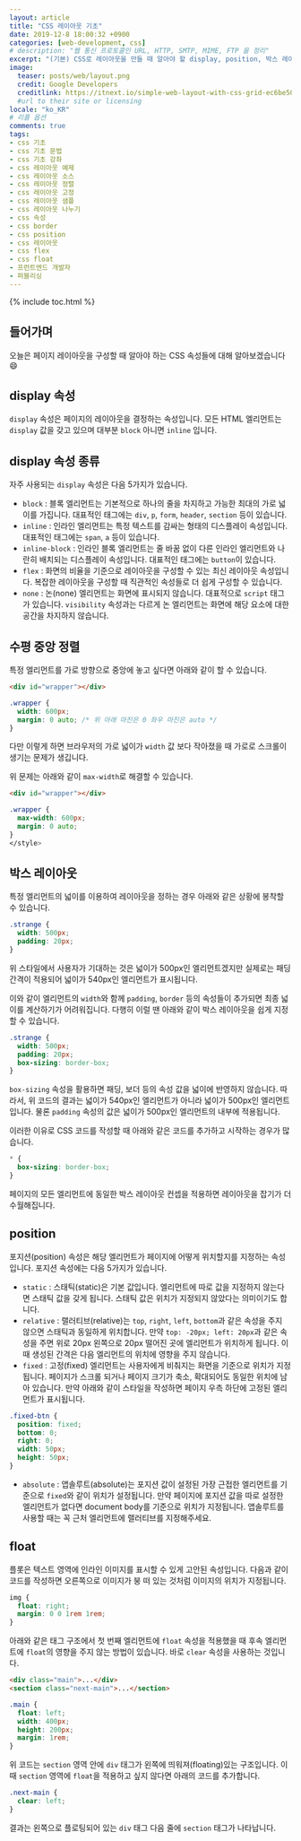 ```yaml
---
layout: article
title: "CSS 레이아웃 기초"
date: 2019-12-8 18:00:32 +0900
categories: [web-development, css]
# description: "웹 통신 프로토콜인 URL, HTTP, SMTP, MIME, FTP 을 정리"
excerpt: "(기본) CSS로 레이아웃을 만들 때 알아야 할 display, position, 박스 레이아웃"
image:
  teaser: posts/web/layout.png
  credit: Google Developers
  creditlink: https://itnext.io/simple-web-layout-with-css-grid-ec6be5086531
  #url to their site or licensing
locale: "ko_KR"
# 리플 옵션
comments: true
tags:
- css 기초
- css 기초 문법
- css 기초 강좌
- css 레이아웃 예제
- css 레이아웃 소스
- css 레이아웃 정렬
- css 레이아웃 고정
- css 레이아웃 샘플
- css 레이아웃 나누기
- css 속성
- css border
- css position
- css 레이아웃
- css flex
- css float
- 프런트엔드 개발자
- 퍼블리싱
---
```

{% include toc.html %}

## 들어가며

오늘은 페이지 레이아웃을 구성할 때 알아야 하는 CSS 속성들에 대해 알아보겠습니다 😄

## display 속성

`display` 속성은 페이지의 레이아웃을 결정하는 속성입니다. 모든 HTML 엘리먼트는 `display` 값을 갖고 있으며 대부분 `block` 아니면 `inline` 입니다.

## display 속성 종류

자주 사용되는 `display` 속성은 다음 5가지가 있습니다.

- `block` : 블록 엘리먼트는 기본적으로 하나의 줄을 차지하고 가능한 최대의 가로 넓이를 가집니다. 대표적인 태그에는 `div`, `p`, `form`, `header`, `section` 등이 있습니다.
- `inline` : 인라인 엘리먼트는 특정 텍스트를 감싸는 형태의 디스플레이 속성입니다. 대표적인 태그에는 `span`, `a` 등이 있습니다.
- `inline-block` : 인라인 블록 엘리먼트는 줄 바꿈 없이 다른 인라인 엘리먼트와 나란히 배치되는 디스플레이 속성입니다. 대표적인 태그에는 `button`이 있습니다.
- `flex` : 화면의 비율을 기준으로 레이아웃을 구성할 수 있는 최신 레이아웃 속성입니다. 복잡한 레이아웃을 구성할 때 직관적인 속성들로 더 쉽게 구성할 수 있습니다.
- `none` : 논(none) 엘리먼트는 화면에 표시되지 않습니다. 대표적으로 `script` 태그가 있습니다. `visibility` 속성과는 다르게 논 엘리먼트는 화면에 해당 요소에 대한 공간을 차지하지 않습니다.

## 수평 중앙 정렬

특정 엘리먼트를 가로 방향으로 중앙에 놓고 싶다면 아래와 같이 할 수 있습니다.

```html
<div id="wrapper"></div>
```

```css
.wrapper {
  width: 600px;
  margin: 0 auto; /* 위 아래 마진은 0 좌우 마진은 auto */
}
```

다만 이렇게 하면 브라우저의 가로 넓이가 `width` 값 보다 작아졌을 때 가로로 스크롤이 생기는 문제가 생깁니다.

위 문제는 아래와 같이 `max-width`로 해결할 수 있습니다.

```html
<div id="wrapper"></div>
```

```css
.wrapper {
  max-width: 600px;
  margin: 0 auto;
}
</style>
```

## 박스 레이아웃

특정 엘리먼트의 넓이를 이용하여 레이아웃을 정하는 경우 아래와 같은 상황에 봉착할 수 있습니다.

```css
.strange {
  width: 500px;
  padding: 20px;
}
```

위 스타일에서 사용자가 기대하는 것은 넓이가 500px인 엘리먼트겠지만 실제로는 패딩 간격이 적용되어 넓이가 540px인 엘리먼트가 표시됩니다.

이와 같이 엘리먼트의 `width`와 함께 `padding`, `border` 등의 속성들이 추가되면 최종 넓이를 계산하기가 어려워집니다. 다행히 이럴 땐 아래와 같이 박스 레이아웃을 쉽게 지정할 수 있습니다.

```css
.strange {
  width: 500px;
  padding: 20px;
  box-sizing: border-box;
}
```

`box-sizing` 속성을 활용하면 패딩, 보더 등의 속성 값을 넓이에 반영하지 않습니다. 따라서, 위 코드의 결과는 넓이가 540px인 엘리먼트가 아니라 넓이가 500px인 엘리먼트입니다. 물론 `padding` 속성의 값은 넓이가 500px인 엘리먼트의 내부에 적용됩니다.

이러한 이유로 CSS 코드를 작성할 때 아래와 같은 코드를 추가하고 시작하는 경우가 많습니다.

```css
* {
  box-sizing: border-box;
}
```

페이지의 모든 엘리먼트에 동일한 박스 레이아웃 컨셉을 적용하면 레이아웃을 잡기가 더 수월해집니다.

## position

포지션(position) 속성은 해당 엘리먼트가 페이지에 어떻게 위치할지를 지정하는 속성입니다. 포지션 속성에는 다음 5가지가 있습니다.

- `static` : 스태틱(static)은 기본 값입니다. 엘리먼트에 따로 값을 지정하지 않는다면 스태틱 값을 갖게 됩니다. 스태틱 값은 위치가 지정되지 않았다는 의미이기도 합니다.
- `relative` : 랠러티브(relative)는 `top`, `right`, `left`, `bottom`과 같은 속성을 주지 않으면 스태틱과 동일하게 위치합니다. 만약 `top: -20px; left: 20px`과 같은 속성을 주면 위로 20px 왼쪽으로 20px 떨어진 곳에 엘리먼트가 위치하게 됩니다. 이때 생성된 간격은 다음 엘리먼트의 위치에 영향을 주지 않습니다.
- `fixed` : 고정(fixed) 엘리먼트는 사용자에게 비춰지는 화면을 기준으로 위치가 지정됩니다. 페이지가 스크롤 되거나 페이지 크기가 축소, 확대되어도 동일한 위치에 남아 있습니다. 만약 아래와 같이 스타일을 작성하면 페이지 우측 하단에 고정된 엘리먼트가 표시됩니다.

```css
.fixed-btn {
  position: fixed;
  bottom: 0;
  right: 0;
  width: 50px;
  height: 50px;
}
```

- `absolute` : 앱솔루트(absolute)는 포지션 값이 설정된 가장 근접한 엘리먼트를 기준으로 `fixed`와 같이 위치가 설정됩니다. 만약 페이지에 포지션 값을 따로 설정한 엘리먼트가 없다면 document body를 기준으로 위치가 지정됩니다. 앱솔루트를 사용할 때는 꼭 근처 엘리먼트에 랠러티브를 지정해주세요.

## float

플롯은 텍스트 영역에 인라인 이미지를 표시할 수 있게 고안된 속성입니다. 다음과 같이 코드를 작성하면 오른쪽으로 이미지가 붕 떠 있는 것처럼 이미지의 위치가 지정됩니다.

```css
img {
  float: right;
  margin: 0 0 1rem 1rem;
}
```

아래와 같은 태그 구조에서 첫 번째 엘리먼트에 `float` 속성을 적용했을 때 후속 엘리먼트에 `float`의 영향을 주지 않는 방법이 있습니다. 바로 `clear` 속성을 사용하는 것입니다.

```html
<div class="main">...</div>
<section class="next-main">...</section>
```

```css
.main {
  float: left;
  width: 400px;
  height: 200px;
  margin: 1rem;
}
```

위 코드는 `section` 영역 안에 `div` 태그가 왼쪽에 띄워져(floating)있는 구조입니다. 이 때 `section` 영역에 `float`을 적용하고 싶지 않다면 아래의 코드를 추가합니다.

```css
.next-main {
  clear: left;
}
```

결과는 왼쪽으로 플로팅되어 있는 `div` 태그 다음 줄에 `section` 태그가 나타납니다.